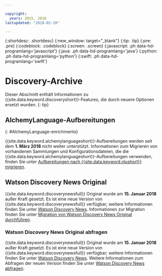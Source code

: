 ```yaml
---

copyright:
  years: 2015, 2018
lastupdated: "2018-02-28"

---
```


{:shortdesc: .shortdesc}
{:new_window: target="_blank"}
{:tip: .tip}
{:pre: .pre}
{:codeblock: .codeblock}
{:screen: .screen}
{:javascript: .ph data-hd-programlang='javascript'}
{:java: .ph data-hd-programlang='java'}
{:python: .ph data-hd-programlang='python'}
{:swift: .ph data-hd-programlang='swift'}

# Discovery-Archive

Dieser Abschnitt enthält Informationen zu {{site.data.keyword.discoveryshort}}-Features, die durch neuere Optionen ersetzt wurden.
{: tip}

## AlchemyLanguage-Aufbereitungen
{: #AlchemyLanguage-enrichments}

{{site.data.keyword.alchemylanguageshort}}-Aufbereitungen werden seit dem **1. März 2018** nicht weiter unterstützt. Informationen zum Migrieren von vorhandenen Sammlungen und Konfigurationsdateien, die die {{site.data.keyword.alchemylanguageshort}}-Aufbereitungen verwenden, finden Sie unter [Aufbereitungen nach {{site.data.keyword.nlushort}} migrieren](/docs/services/discovery/migrate-nlu.html).

## Watson Discovery News Original

{{site.data.keyword.discoverynewsfull}} Original wurde am **15. Januar 2018** außer Kraft gesetzt. Es ist eine neue Version von {{site.data.keyword.discoverynewsfull}} verfügbar; weitere Informationen finden Sie unter [Watson Discovery News](watson-discovery-news.html).
Informationen zur Migration finden Sie unter [Migration von Watson Discovery News Original durchführen](/docs/services/discovery/migrate-bwdn.html).

### Watson Discovery News Original abfragen

{{site.data.keyword.discoverynewsfull}} Original wurde am **15. Januar 2018** außer Kraft gesetzt. Es ist eine neue Version von {{site.data.keyword.discoverynewsfull}} verfügbar; weitere Informationen finden Sie unter [Watson Discovery News](/docs/services/discovery/watson-discovery-news.html). Weitere Informationen zum Abfragen der neuen Version finden Sie unter [Watson Discovery News abfragen](/docs/services/discovery/using.html#querying-news).

